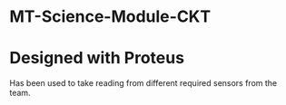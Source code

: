 # MT-Science-Module-CKT
# Designed with Proteus
Has been used to take reading from different required sensors from the team.
